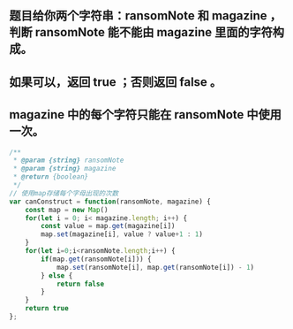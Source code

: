 ## 题目给你两个字符串：ransomNote 和 magazine ，判断 ransomNote 能不能由 magazine 里面的字符构成。

## 如果可以，返回 true ；否则返回 false 。

## magazine 中的每个字符只能在 ransomNote 中使用一次。

```js
/**
 * @param {string} ransomNote
 * @param {string} magazine
 * @return {boolean}
 */
// 使用map存储每个字母出现的次数
var canConstruct = function(ransomNote, magazine) {
    const map = new Map()
    for(let i = 0; i< magazine.length; i++) {
        const value = map.get(magazine[i])
        map.set(magazine[i], value ? value+1 : 1)
    }
    for(let i=0;i<ransomNote.length;i++) {
        if(map.get(ransomNote[i])) {
            map.set(ransomNote[i], map.get(ransomNote[i]) - 1)
        } else {
            return false
        }
    }
    return true
};
```